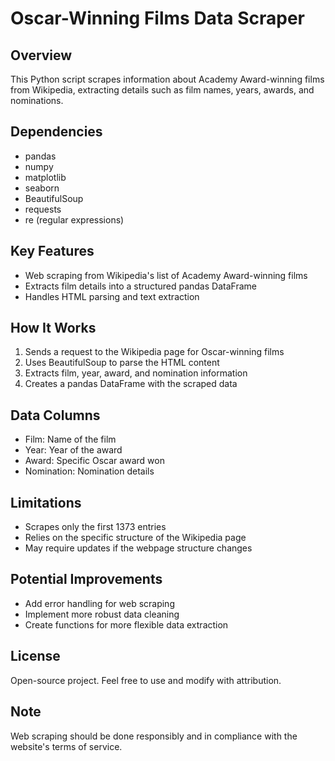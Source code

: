 # Oscar-Winning Films Data Scraper

## Overview
This Python script scrapes information about Academy Award-winning films from Wikipedia, extracting details such as film names, years, awards, and nominations.

## Dependencies
- pandas
- numpy
- matplotlib
- seaborn
- BeautifulSoup
- requests
- re (regular expressions)

## Key Features
- Web scraping from Wikipedia's list of Academy Award-winning films
- Extracts film details into a structured pandas DataFrame
- Handles HTML parsing and text extraction

## How It Works
1. Sends a request to the Wikipedia page for Oscar-winning films
2. Uses BeautifulSoup to parse the HTML content
3. Extracts film, year, award, and nomination information
4. Creates a pandas DataFrame with the scraped data


## Data Columns
- Film: Name of the film
- Year: Year of the award
- Award: Specific Oscar award won
- Nomination: Nomination details

## Limitations
- Scrapes only the first 1373 entries
- Relies on the specific structure of the Wikipedia page
- May require updates if the webpage structure changes

## Potential Improvements
- Add error handling for web scraping
- Implement more robust data cleaning
- Create functions for more flexible data extraction

## License
Open-source project. Feel free to use and modify with attribution.

## Note
Web scraping should be done responsibly and in compliance with the website's terms of service.
